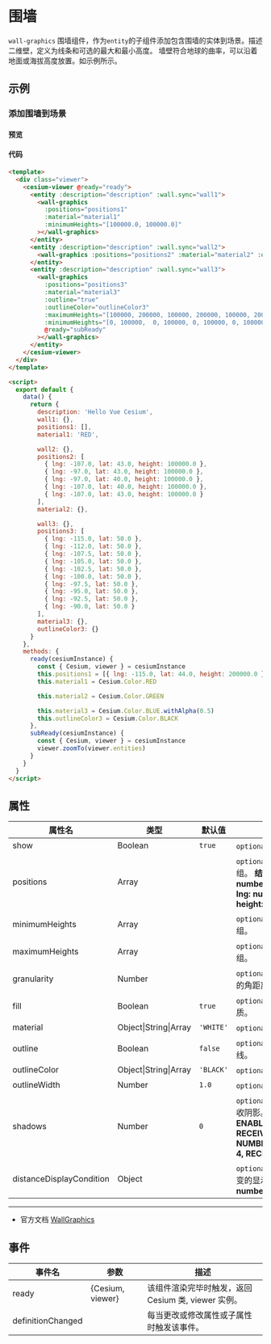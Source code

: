 # 围墙

`wall-graphics` 围墙组件，作为`entity`的子组件添加包含围墙的实体到场景。描述二维壁，定义为线条和可选的最大和最小高度。 墙壁符合地球的曲率，可以沿着地面或海拔高度放置。如示例所示。

## 示例

### 添加围墙到场景

#### 预览

<doc-preview>
  <template>
    <div class="viewer">
      <cesium-viewer @ready="ready">
        <entity :description="description" :wall.sync="wall1">
          <wall-graphics
            :positions="positions1"
            :material="material1"
            :minimumHeights="[100000.0, 100000.0]"
          ></wall-graphics>
        </entity>
        <entity :description="description" :wall.sync="wall2">
          <wall-graphics :positions="positions2" :material="material2" :outline="true" heightPositions></wall-graphics>
        </entity>
        <entity :description="description" :wall.sync="wall3">
          <wall-graphics
            :positions="positions3"
            :material="material3"
            :outline="true"
            :outlineColor="outlineColor3"
            :maximumHeights="[100000, 200000, 100000, 200000, 100000, 200000, 100000, 200000, 100000, 200000, 100000]"
            :minimumHeights="[0, 100000,  0, 100000, 0, 100000, 0, 100000, 0, 100000, 0]"
            @ready="subReady"
          ></wall-graphics>
        </entity>
      </cesium-viewer>
    </div>
  </template>

  <script>
    export default {
      data() {
        return {
          description: 'Hello Vue Cesium',
          wall1: {},
          positions1: [],
          material1: 'RED',

          wall2: {},
          positions2: [
            { lng: -107.0, lat: 43.0, height: 100000.0 },
            { lng: -97.0, lat: 43.0, height: 100000.0 },
            { lng: -97.0, lat: 40.0, height: 100000.0 },
            { lng: -107.0, lat: 40.0, height: 100000.0 },
            { lng: -107.0, lat: 43.0, height: 100000.0 }
          ],
          material2: {},

          wall3: {},
          positions3: [
            { lng: -115.0, lat: 50.0 },
            { lng: -112.0, lat: 50.0 },
            { lng: -107.5, lat: 50.0 },
            { lng: -105.0, lat: 50.0 },
            { lng: -102.5, lat: 50.0 },
            { lng: -100.0, lat: 50.0 },
            { lng: -97.5, lat: 50.0 },
            { lng: -95.0, lat: 50.0 },
            { lng: -92.5, lat: 50.0 },
            { lng: -90.0, lat: 50.0 }
          ],
          material3: {},
          outlineColor3: {}
        }
      },
      methods: {
        ready(cesiumInstance) {
          const { Cesium, viewer } = cesiumInstance
          this.positions1 = [{ lng: -115.0, lat: 44.0, height: 200000.0 }, { lng: -90.0, lat: 44.0, height: 200000.0 }]
          this.material1 = Cesium.Color.RED

          this.material2 = Cesium.Color.GREEN

          this.material3 = Cesium.Color.BLUE.withAlpha(0.5)
          this.outlineColor3 = Cesium.Color.BLACK
        },
        subReady(cesiumInstance) {
          const { Cesium, viewer } = cesiumInstance
          viewer.zoomTo(viewer.entities)
        }
      }
    }
  </script>
</doc-preview>

#### 代码

```html
<template>
  <div class="viewer">
    <cesium-viewer @ready="ready">
      <entity :description="description" :wall.sync="wall1">
        <wall-graphics
          :positions="positions1"
          :material="material1"
          :minimumHeights="[100000.0, 100000.0]"
        ></wall-graphics>
      </entity>
      <entity :description="description" :wall.sync="wall2">
        <wall-graphics :positions="positions2" :material="material2" :outline="true" heightPositions></wall-graphics>
      </entity>
      <entity :description="description" :wall.sync="wall3">
        <wall-graphics
          :positions="positions3"
          :material="material3"
          :outline="true"
          :outlineColor="outlineColor3"
          :maximumHeights="[100000, 200000, 100000, 200000, 100000, 200000, 100000, 200000, 100000, 200000, 100000]"
          :minimumHeights="[0, 100000,  0, 100000, 0, 100000, 0, 100000, 0, 100000, 0]"
          @ready="subReady"
        ></wall-graphics>
      </entity>
    </cesium-viewer>
  </div>
</template>

<script>
  export default {
    data() {
      return {
        description: 'Hello Vue Cesium',
        wall1: {},
        positions1: [],
        material1: 'RED',

        wall2: {},
        positions2: [
          { lng: -107.0, lat: 43.0, height: 100000.0 },
          { lng: -97.0, lat: 43.0, height: 100000.0 },
          { lng: -97.0, lat: 40.0, height: 100000.0 },
          { lng: -107.0, lat: 40.0, height: 100000.0 },
          { lng: -107.0, lat: 43.0, height: 100000.0 }
        ],
        material2: {},

        wall3: {},
        positions3: [
          { lng: -115.0, lat: 50.0 },
          { lng: -112.0, lat: 50.0 },
          { lng: -107.5, lat: 50.0 },
          { lng: -105.0, lat: 50.0 },
          { lng: -102.5, lat: 50.0 },
          { lng: -100.0, lat: 50.0 },
          { lng: -97.5, lat: 50.0 },
          { lng: -95.0, lat: 50.0 },
          { lng: -92.5, lat: 50.0 },
          { lng: -90.0, lat: 50.0 }
        ],
        material3: {},
        outlineColor3: {}
      }
    },
    methods: {
      ready(cesiumInstance) {
        const { Cesium, viewer } = cesiumInstance
        this.positions1 = [{ lng: -115.0, lat: 44.0, height: 200000.0 }, { lng: -90.0, lat: 44.0, height: 200000.0 }]
        this.material1 = Cesium.Color.RED

        this.material2 = Cesium.Color.GREEN

        this.material3 = Cesium.Color.BLUE.withAlpha(0.5)
        this.outlineColor3 = Cesium.Color.BLACK
      },
      subReady(cesiumInstance) {
        const { Cesium, viewer } = cesiumInstance
        viewer.zoomTo(viewer.entities)
      }
    }
  }
</script>
```

## 属性

<!-- prettier-ignore -->
| 属性名 | 类型 | 默认值 | 描述 |
| ------------------------ | ------- | ----------- | -------------------------------------------------- |
| show | Boolean | `true` | `optional` 指定 wall 是否显示。 |
| positions | Array | | `optional` 指定 wall 顶部的位置数组。 **结构：[{ lng: number, lat: number, height: number },...,{ lng: number, lat: number, height: number }]** |
| minimumHeights | Array | | `optional` 指定 wall 底部的高度数组。 |
| maximumHeights | Array | | `optional` 指定 wall 顶部的高度数组。 |
| granularity | Number | | `optional` 指定每个纬度和经度之间的角距离。 |
| fill | Boolean | `true` | `optional` 指定 wall 是否填充材质。 |
| material | Object\|String\|Array | `'WHITE'` | `optional` 指定 wall 材质。 |
| outline | Boolean | `false` | `optional` 指定 wall 是否绘制轮廓线。 |
| outlineColor | Object\|String\|Array | `'BLACK'` | `optional` 指定 wall 轮廓线颜色。 |
| outlineWidth | Number | `1.0` | `optional` 指定 wall 轮廓线宽度。 |
| shadows | Number | `0` | `optional` 指定 wall 是否投射或接收阴影。 **DISABLED: 0, ENABLED: 1, CAST_ONLY: 2, RECEIVE_ONLY: 3, NUMBER_OF_SHADOW_MODES: 4, RECEIVE_ONLY: 3** |
| distanceDisplayCondition | Object | | `optional` 指定 wall 随相机距离改变的显示条件。 **结构：{ near: number, far: number }** |

---

- 官方文档 [WallGraphics](https://cesium.com/docs/cesiumjs-ref-doc/WallGraphics.html)

## 事件

| 事件名            | 参数             | 描述                                                |
| ----------------- | ---------------- | --------------------------------------------------- |
| ready             | {Cesium, viewer} | 该组件渲染完毕时触发，返回 Cesium 类, viewer 实例。 |
| definitionChanged |                  | 每当更改或修改属性或子属性时触发该事件。            |
